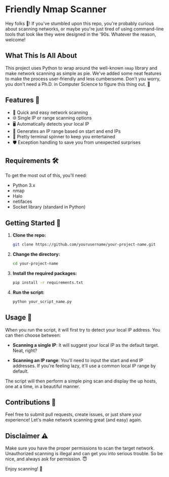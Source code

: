 # Friendly Nmap Scanner

Hey folks 👋! If you've stumbled upon this repo, you're probably curious about scanning networks, or maybe you're just tired of using command-line tools that look like they were designed in the '90s. Whatever the reason, welcome!

## What This Is All About

This project uses Python to wrap around the well-known `nmap` library and make network scanning as simple as pie. We've added some neat features to make the process user-friendly and less cumbersome. Don't you worry, you don't need a Ph.D. in Computer Science to figure this thing out. 🎉

## Features 🌟

- 🚀 Quick and easy network scanning
- 🌐 Single IP or range scanning options
- 🖥️ Automatically detects your local IP
- 🔄 Generates an IP range based on start and end IPs
- 🎵 Pretty terminal spinner to keep you entertained
- 🛡️ Exception handling to save you from unexpected surprises

## Requirements 🛠

To get the most out of this, you'll need:

- Python 3.x
- nmap
- Halo
- netifaces
- Socket library (standard in Python)

## Getting Started 🏁

1. **Clone the repo:**
    ```bash
    git clone https://github.com/yourusername/your-project-name.git
    ```
   
2. **Change the directory:**
    ```bash
    cd your-project-name
    ```
   
3. **Install the required packages:**
    ```bash
    pip install -r requirements.txt
    ```
   
4. **Run the script:**
    ```bash
    python your_script_name.py
    ```

## Usage 📖

When you run the script, it will first try to detect your local IP address. You can then choose between:

- **Scanning a single IP**: It will suggest your local IP as the default target. Neat, right?
  
- **Scanning an IP range**: You'll need to input the start and end IP addresses. If you're feeling lazy, it'll use a common local IP range by default.
  
The script will then perform a simple ping scan and display the up hosts, one at a time, in a beautiful manner.

## Contributions 🤝

Feel free to submit pull requests, create issues, or just share your experience! Let's make network scanning great (and easy) again.

## Disclaimer ⚠️

Make sure you have the proper permissions to scan the target network. Unauthorized scanning is illegal and can get you into serious trouble. So be nice, and always ask for permission. 😇

Enjoy scanning! 🚀
